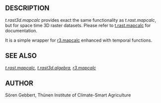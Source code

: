 
## DESCRIPTION

*t.rast3d.mapcalc* provides exact the same functionality as
*t.rast.mapcalc*, but for space time 3D raster datasets. Please
refer to [t.rast.mapcalc](t.rast.mapcalc.html) for
documentation.

It is a simple wrapper for [r3.mapcalc](r3.mapcalc.html)
enhanced with temporal functions.

## SEE ALSO

*[t.rast.mapcalc](t.rast.mapcalc.html),
[t.rast3d.algebra](t.rast3d.algebra.html),
[r3.mapcalc](r3.mapcalc.html)*

## AUTHOR

Sören Gebbert, Thünen Institute of Climate-Smart Agriculture
